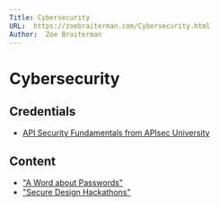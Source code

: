 ```yaml
---
Title: Cybersecurity
URL:  https://zoebraiterman.com/Cybersecurity.html
Author:  Zoe Braiterman
---
```


# Cybersecurity

## Credentials

* [API Security Fundamentals from APIsec University](https://www.credly.com/badges/652688f6-c4e2-44a8-be51-96b75d9414fe/public_url)

## Content

* ["A Word about Passwords"](https://zoebraiterman.com/a-word-about-passwords.html)
* ["Secure Design Hackathons"](https://zoebraiterman.com/secure-design-hackathons.html)

